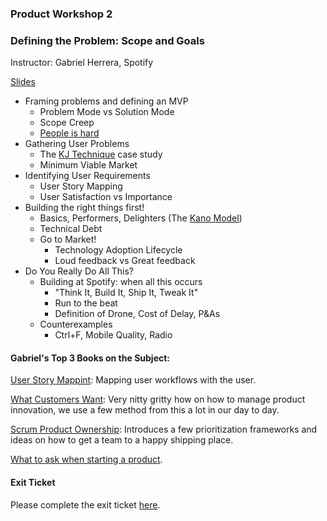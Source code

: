 ### Product Workshop 2
### Defining the Problem: Scope and Goals
Instructor: Gabriel Herrera, Spotify  
  
[Slides](https://docs.google.com/presentation/d/1u8EInFFwxeP6YtSlpPw6F7nUj4QER9BXVs-8BnYFcIc/edit#slide=id.g7979e433d_1_49)

* Framing problems and defining an MVP  
  - Problem Mode vs Solution Mode  
  - Scope Creep  
  - [People is hard](https://agilewarrior.files.wordpress.com/2010/10/sometimeswethinkweallagree.png?w=500)  
* Gathering User Problems  
  - The [KJ Technique](http://www.uie.com/articles/kj_technique/) case study  
  - Minimum Viable Market  
* Identifying User Requirements  
  - User Story Mapping  
  - User Satisfaction vs Importance  
* Building the right things first!  
  - Basics, Performers, Delighters (The [Kano Model](https://en.wikipedia.org/wiki/Kano_model))  
  - Technical Debt  
  - Go to Market!  
    - Technology Adoption Lifecycle  
    - Loud feedback vs Great feedback  
* Do You Really Do All This?  
  - Building at Spotify: when all this occurs  
    - "Think It, Build It, Ship It, Tweak It"  
    - Run to the beat  
    - Definition of Drone, Cost of Delay, P&As  
  - Counterexamples  
    - Ctrl+F, Mobile Quality, Radio  
  

#### Gabriel's Top 3 Books on the Subject:  
[User Story Mappint](http://www.amazon.com/User-Story-Mapping-Discover-Product/dp/1491904909/ref=sr_1_1): Mapping user workflows with the user.  
  
[What Customers Want](http://www.amazon.com/What-Customers-Want-Outcome-Driven-Breakthrough/dp/0071408673/ref=sr_1_1): Very nitty gritty how on how to manage product innovation, we use a few method from this a lot in our day to day.  
  
[Scrum Product Ownership](http://www.amazon.com/Scrum-Product-Ownership-Balancing-Inside/dp/0988502623/ref=sr_1_1): Introduces a few prioritization frameworks and ideas on how to get a team to a happy shipping place.  

[What to ask when starting a product](https://agilewarrior.wordpress.com/2010/11/06/the-agile-inception-deck/).


#### Exit Ticket  
Please complete the exit ticket [here](https://docs.google.com/forms/d/1YcMKwhzvepzi3BnQgdWZCn-l4Gd4GLMlROf0-Q-BbS8/viewform). 
